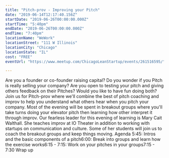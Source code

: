 ```yaml
---
title: "Pitch-prov - Improving your Pitch"
date: "2019-06-14T12:17:40.156Z"
startDate: "2019-06-26T00:00:00.000Z"
startTime: "5:40pm"
endDate: "2019-06-26T00:00:00.000Z"
endTime: "7:40pm"
locationName: "WeWork"
locationStreet: "111 W Illinois"
locationCity: "Chicago"
locationState: "IL"
cost: "FREE"
eventUrl: "https://www.meetup.com/ChicagoLeanStartup/events/261516595/"

---
```


Are you a founder or co-founder raising capital? Do you wonder if you Pitch is really selling your company? Are you open to testing your pitch and giving others feedback on their Pitches? Would you like to have fun doing both? Join us for Pitch-prov where we'll combine the best of pitch coaching and improv to help you understand what others hear when you pitch your company. Most of the evening will be spent in breakout groups where you'll take turns doing your elevator pitch then learning how other interpret it through improv. Our fearless leader for this evening of learning is Mary Cait Walthall. She teaches improv at IO Theater in addition to working with startups on communication and culture. Some of her students will join us to coach the breakout groups and keep things moving. Agenda 5:45: Intros and the basic components of a pitch6:00: Break into groups and learn how the exercise works6:15 - 7:15: Work on your pitches in your groups7:15 - 7:30 Wrap up 


